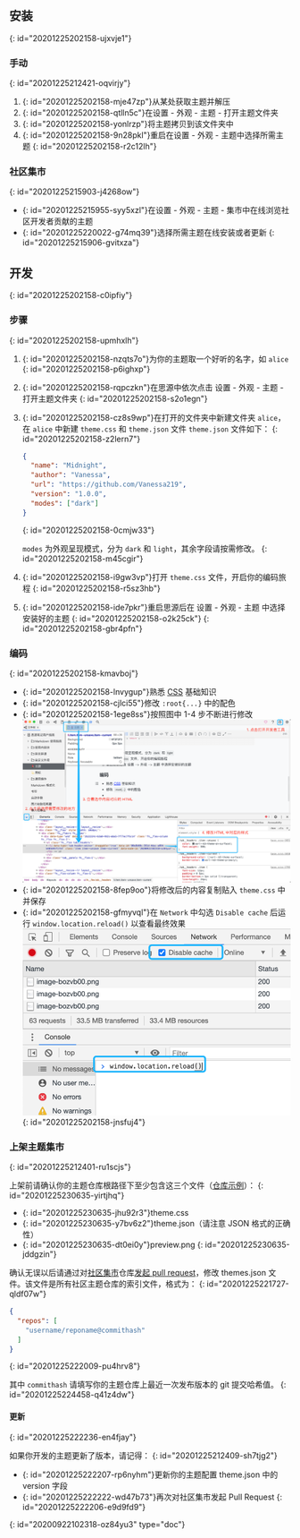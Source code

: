 ## 安装
{: id="20201225202158-ujxvje1"}

### 手动
{: id="20201225212421-oqvirjy"}

1. {: id="20201225202158-mje47zp"}从某处获取主题并解压
2. {: id="20201225202158-qtlln5c"}在设置 - 外观 - 主题 - 打开主题文件夹
3. {: id="20201225202158-yonlrzp"}将主题拷贝到该文件夹中
4. {: id="20201225202158-9n28pkl"}重启在设置 - 外观 - 主题中选择所需主题
{: id="20201225202158-r2c12lh"}

### 社区集市
{: id="20201225215903-j4268ow"}

* {: id="20201225215955-syy5xzl"}在设置 - 外观 - 主题 - 集市中在线浏览社区开发者贡献的主题
* {: id="20201225220022-g74mq39"}选择所需主题在线安装或者更新
{: id="20201225215906-gvitxza"}

## 开发
{: id="20201225202158-c0ipfiy"}

### 步骤
{: id="20201225202158-upmhxlh"}

1. {: id="20201225202158-nzqts7o"}为你的主题取一个好听的名字，如 `alice`
   {: id="20201225202158-p6ighxp"}
2. {: id="20201225202158-rqpczkn"}在思源中依次点击 设置 - 外观 - 主题 - 打开主题文件夹
   {: id="20201225202158-s2o1egn"}
3. {: id="20201225202158-cz8s9wp"}在打开的文件夹中新建文件夹 `alice`，在 `alice` 中新建 `theme.css` 和 `theme.json` 文件 `theme.json` 文件如下：
   {: id="20201225202158-z2lern7"}

   ```json
   {
     "name": "Midnight",
     "author": "Vanessa",
     "url": "https://github.com/Vanessa219",
     "version": "1.0.0",
     "modes": ["dark"]
   }
   ```
   {: id="20201225202158-0cmjw33"}

   `modes` 为外观呈现模式，分为 `dark` 和 `light`，其余字段请按需修改。
   {: id="20201225202158-m45cgir"}
4. {: id="20201225202158-i9gw3vp"}打开 `theme.css` 文件，开启你的编码旅程
   {: id="20201225202158-r5sz3hb"}
5. {: id="20201225202158-ide7pkr"}重启思源后在 设置 - 外观 - 主题 中选择安装好的主题
   {: id="20201225202158-o2k25ck"}
{: id="20201225202158-gbr4pfn"}

### 编码
{: id="20201225202158-kmavboj"}

* {: id="20201225202158-lnvygup"}熟悉 [CSS](https://developer.mozilla.org/zh-CN/docs/Web/CSS) 基础知识
* {: id="20201225202158-cjlci55"}修改 `:root{...}` 中的配色
* {: id="20201225202158-1ege8ss"}按照图中 1-4 步不断进行修改![image.png](assets/image-bozvb00.png)
* {: id="20201225202158-8fep9oo"}将修改后的内容复制贴入 `theme.css` 中并保存
* {: id="20201225202158-gfmyvql"}在 `Network` 中勾选 `Disable cache` 后运行 `window.location.reload()` 以查看最终效果![image.png](assets/image-9b9y2ky.png)
{: id="20201225202158-jnsfuj4"}

### 上架主题集市
{: id="20201225212401-ru1scjs"}

上架前请确认你的主题仓库根路径下至少包含这三个文件（[仓库示例](https://github.com/88250/Comfortably-Numb)）：
{: id="20201225230635-yirtjhq"}

* {: id="20201225230635-jhu92r3"}theme.css
* {: id="20201225230635-y7bv6z2"}theme.json（请注意 JSON 格式的正确性）
* {: id="20201225230635-dt0ei0y"}preview.png
{: id="20201225230635-jddgzin"}

确认无误以后请通过对[社区集市](https://github.com/siyuan-note/bazaar)仓库[发起 pull request](https://docs.github.com/cn/free-pro-team@latest/github/collaborating-with-issues-and-pull-requests/creating-a-pull-request)，修改 themes.json 文件。该文件是所有社区主题仓库的索引文件，格式为：
{: id="20201225221727-qldf07w"}

```json
{
  "repos": [
    "username/reponame@commithash"
  ]
}
```
{: id="20201225222009-pu4hrv8"}

其中 `commithash` 请填写你的主题仓库上最近一次发布版本的 git 提交哈希值。
{: id="20201225224458-q41z4dw"}

#### 更新
{: id="20201225222236-en4fjay"}

如果你开发的主题更新了版本，请记得：
{: id="20201225212409-sh7tjg2"}

* {: id="20201225222207-rp6nyhm"}更新你的主题配置 theme.json 中的 version 字段
* {: id="20201225222222-wd47b73"}再次对社区集市发起 Pull Request
{: id="20201225222206-e9d9fd9"}


{: id="20200922102318-oz84yu3" type="doc"}
